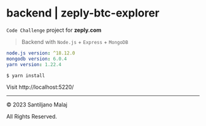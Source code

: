 # backend | zeply-btc-explorer

`Code Challenge` project for **zeply.com**

> Backend with `Node.js` + `Express` + `MongoDB`

```yml
node.js version: ^18.12.0
mongodb version: 6.0.4
yarn version: 1.22.4
```

```bash
$ yarn install
```

Visit http://localhost:5220/

---

&copy; 2023 Santiljano Malaj

All Rights Reserved.
